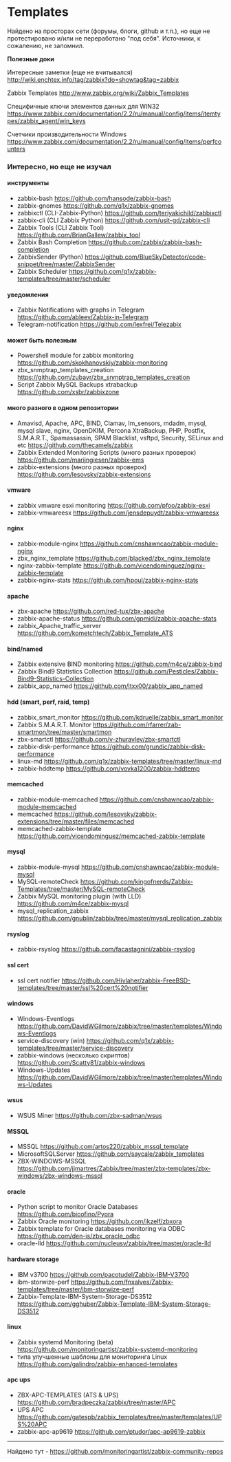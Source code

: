 Templates
================

Найдено на просторах сети (форумы, блоги, github и т.п.), но еще не протестировано и/или не переработано "под себя". Источники, к сожалению, не запомнил.

**Полезные доки**

Интересные заметки (еще не вчитывался)
http://wiki.enchtex.info/tag/zabbix?do=showtag&tag=zabbix

Zabbix Templates
http://www.zabbix.org/wiki/Zabbix_Templates

Специфичные ключи элементов данных для WIN32
https://www.zabbix.com/documentation/2.2/ru/manual/config/items/itemtypes/zabbix_agent/win_keys

Счетчики производительности Windows
https://www.zabbix.com/documentation/2.2/ru/manual/config/items/perfcounters


### Интересно, но еще не изучал

#### инструменты
+ zabbix-bash https://github.com/hansode/zabbix-bash
+ zabbix-gnomes https://github.com/q1x/zabbix-gnomes
+ zabbixctl (CLI-Zabbix-Python) https://github.com/teriyakichild/zabbixctl
+ zabbix-cli (CLI Zabbix Python) https://github.com/usit-gd/zabbix-cli
+ Zabbix Tools (CLI Zabbix Tool) https://github.com/BrianGallew/zabbix_tool
+ Zabbix Bash Completion https://github.com/zabbix/zabbix-bash-completion
+ ZabbixSender (Python) https://github.com/BlueSkyDetector/code-snippet/tree/master/ZabbixSender
+ Zabbix Scheduler https://github.com/q1x/zabbix-templates/tree/master/scheduler

#### уведомления
+ Zabbix Notifications with graphs in Telegram https://github.com/ableev/Zabbix-in-Telegram
+ Telegram-notification https://github.com/lexfrei/Telezabix

#### может быть полезным
+ Powershell module for zabbix monitoring https://github.com/skokhanovskiy/zabbix-monitoring
+ zbx_snmptrap_templates_creation https://github.com/zubayr/zbx_snmptrap_templates_creation
+ Script Zabbix MySQL Backups xtrabackup https://github.com/xsbr/zabbixzone

#### много разного в одном репозитории
+ Amavisd, Apache, APC, BIND, Clamav, lm_sensors, mdadm, mysql, mysql slave, nginx, OpenDKIM, Percona XtraBackup, PHP, Postfix, S.M.A.R.T., Spamassassin, SPAM Blacklist, vsftpd, Security, SELinux and etc https://github.com/thecamels/zabbix
+  Zabbix Extended Monitoring Scripts (много разных проверок) https://github.com/marijngiesen/zabbix-ems
+ zabbix-extensions (много разных проверок) https://github.com/lesovsky/zabbix-extensions

#### vmware
+ zabbix vmware esxi monitoring https://github.com/pfoo/zabbix-esxi
+ zabbix-vmwareesx https://github.com/jensdepuydt/zabbix-vmwareesx

#### nginx
+ zabbix-module-nginx https://github.com/cnshawncao/zabbix-module-nginx
+ zbx_nginx_template https://github.com/blacked/zbx_nginx_template
+ nginx-zabbix-template https://github.com/vicendominguez/nginx-zabbix-template
+ zabbix-nginx-stats https://github.com/hpoul/zabbix-nginx-stats

#### apache
+ zbx-apache https://github.com/red-tux/zbx-apache
+ zabbix-apache-status https://github.com/gpmidi/zabbix-apache-stats
+ zabbix_Apache_traffic_server https://github.com/kometchtech/Zabbix_Template_ATS

#### bind/named
+ Zabbix extensive BIND monitoring https://github.com/m4ce/zabbix-bind
+ Zabbix Bind9 Statistics Collection https://github.com/Pesticles/Zabbix-Bind9-Statistics-Collection
+ zabbix_app_named https://github.com/itxx00/zabbix_app_named

#### hdd (smart, perf, raid, temp)
+ zabbix_smart_monitor https://github.com/kdruelle/zabbix_smart_monitor
+ Zabbix S.M.A.R.T. Monitor https://github.com/rfarrer/zab-smartmon/tree/master/smartmon
+ zbx-smartctl https://github.com/v-zhuravlev/zbx-smartctl
+ zabbix-disk-performance https://github.com/grundic/zabbix-disk-performance
+ linux-md https://github.com/q1x/zabbix-templates/tree/master/linux-md
+ zabbix-hddtemp https://github.com/vovka1200/zabbix-hddtemp

#### memcached
+ zabbix-module-memcached https://github.com/cnshawncao/zabbix-module-memcached
+ memcached https://github.com/lesovsky/zabbix-extensions/tree/master/files/memcached
+ memcached-zabbix-template https://github.com/vicendominguez/memcached-zabbix-template

#### mysql
+ zabbix-module-mysql https://github.com/cnshawncao/zabbix-module-mysql
+ MySQL-remoteCheck https://github.com/kingofnerds/Zabbix-Templates/tree/master/MySQL-remoteCheck
+ Zabbix MySQL monitoring plugin (with LLD) https://github.com/m4ce/zabbix-mysql
+ mysql_replication_zabbix https://github.com/gnublin/zabbix/tree/master/mysql_replication_zabbix

#### rsyslog
+ zabbix-rsyslog https://github.com/facastagnini/zabbix-rsyslog

#### ssl cert
+ ssl cert notifier https://github.com/Hivlaher/zabbix-FreeBSD-templates/tree/master/ssl%20cert%20notifier

#### windows
+ Windows-Eventlogs https://github.com/DavidWGilmore/zabbix/tree/master/templates/Windows-Eventlogs
+ service-discovery (win) https://github.com/q1x/zabbix-templates/tree/master/service-discovery
+ zabbix-windows (несколько скриптов) https://github.com/Scatty81/zabbix-windows
+ Windows-Updates https://github.com/DavidWGilmore/zabbix/tree/master/templates/Windows-Updates

#### wsus
+ WSUS Miner https://github.com/zbx-sadman/wsus

#### MSSQL
+ MSSQL https://github.com/artos220/zabbix_mssql_template
+ MicrosoftSQLServer https://github.com/saycale/zabbix_templates
+ ZBX-WINDOWS-MSSQL https://github.com/jjmartres/Zabbix/tree/master/zbx-templates/zbx-windows/zbx-windows-mssql

#### oracle
+ Python script to monitor Oracle Databases https://github.com/bicofino/Pyora
+ Zabbix Oracle monitoring https://github.com/ikzelf/zbxora
+ Zabbix template for Oracle databases monitoring via ODBC https://github.com/den-is/zbx_oracle_odbc
+ oracle-lld https://github.com/nucleusv/zabbix/tree/master/oracle-lld

#### hardware storage
+ IBM v3700 https://github.com/pacotudel/Zabbix-IBM-V3700
+ ibm-storwize-perf https://github.com/fnxalves/Zabbix-templates/tree/master/ibm-storwize-perf
+ Zabbix-Template-IBM-System-Storage-DS3512 https://github.com/gghuber/Zabbix-Template-IBM-System-Storage-DS3512

#### linux
+ Zabbix systemd Monitoring (beta) https://github.com/monitoringartist/zabbix-systemd-monitoring
+ типа улучшенные шаблоны для мониторинга Linux https://github.com/galindro/zabbix-enhanced-templates

#### apc ups
+ ZBX-APC-TEMPLATES (ATS & UPS) https://github.com/bradpeczka/zabbix/tree/master/APC
+ UPS APC https://github.com/gatespb/zabbix_templates/tree/master/templates/UPS%20APC
+ zabbix-apc-ap9619 https://github.com/ptudor/apc-ap9619-zabbix

-----

Найдено тут - https://github.com/monitoringartist/zabbix-community-repos

